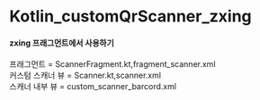 # Kotlin_customQrScanner_zxing
<h4>zxing 프래그먼트에서 사용하기 </h4>
프래그먼트 = ScannerFragment.kt,fragment_scanner.xml<br>
커스텀 스캐너 뷰 = Scanner.kt,scanner.xml<br>
스캐너 내부 뷰 = custom_scanner_barcord.xml
